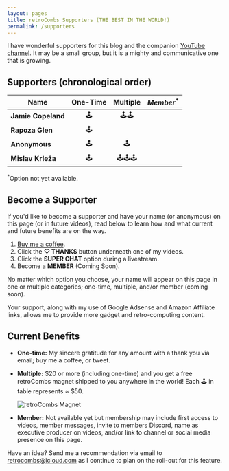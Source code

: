 ```yaml
---
layout: pages
title: retroCombs Supporters (THE BEST IN THE WORLD!)
permalink: /supporters
---
```


<!--
img class="category" src="http://www.stevencombs.com/images/design/about.svg" width="20%" />
-->

I have wonderful supporters for this blog and the companion [YouTube channel](https://www.youtube.com/stevencombs). It may be a small group, but it is a mighty and communicative one that is growing.

## Supporters (chronological order)

**Name**           | **One-Time** |  **Multiple**  | *Member*<sup>*</sup>
---------------|:--------:|:----------:|:-----:
**Jamie Copeland** |  🕹️    | 🕹️🕹️ |
**Rapoza Glen**    |  🕹️    |      |
**Anonymous**      |  🕹️    |  🕹️  |
**Mislav Krleža**  |  🕹️    | 🕹️🕹️🕹️ |

<sup>*</sup>Option not yet available.

## Become a Supporter

If you'd like to become a supporter and have your name (or anonymous) on this page (or in future videos), read below to learn how and what current and future benefits are on the way.

1. [Buy me a coffee](https://www.buymeacoffee.com/retrocombs).
2. Click the **♡ THANKS** button underneath one of my videos.
3. Click the **SUPER CHAT** option during a livestream.
4. Become a **MEMBER** (Coming Soon).

No matter which option you choose, your name will appear on this page in one or multiple categories; one-time, multiple, and/or member (coming soon).

Your support, along with my use of Google Adsense and Amazon Affiliate links, allows me to provide more gadget and retro-computing content.

## Current Benefits

- **One-time:** My sincere gratitude for any amount with a thank you via email; buy me a coffee, or tweet.
- **Multiple:** $20 or more (including one-time) and you get a free retroCombs magnet shipped to you anywhere in the world! Each 🕹️ in table represents ≈ $50.

    ![retroCombs Magnet](https://www.stevencombs.com/images/design/magnet.png)

- **Member:** Not available yet but membership may include first access to videos, member messages, invite to members Discord, name as executive producer on videos, and/or link to channel or social media presence on this page.

Have an idea? Send me a recommendation via email to <retrocombs@icloud.com> as I continue to plan on the roll-out for this feature.